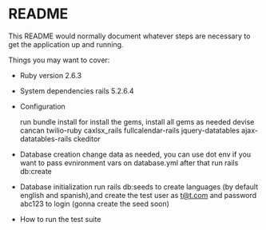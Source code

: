 
# README

This README would normally document whatever steps are necessary to get the
application up and running.

Things you may want to cover:

* Ruby version 2.6.3

* System dependencies  rails 5.2.6.4

* Configuration
  
  run bundle install for install the gems,
  install all gems as needed 
  devise
  cancan
  twilio-ruby
  caxlsx_rails
  fullcalendar-rails
  jquery-datatables
  ajax-datatables-rails
  ckeditor

* Database creation
  change data as needed, you can use dot env if you want to pass evnironment vars on database.yml
  after that run
  rails db:create

* Database initialization
  run rails db:seeds to create languages (by default english and spanish),and create the test user as t@t.com and password abc123 to login (gonna create the seed soon)
* How to run the test suite
